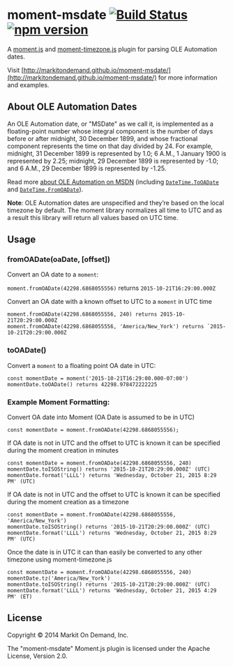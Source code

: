 # moment-msdate [![Build Status](https://travis-ci.org/markitondemand/moment-msdate.svg?branch=master)](https://travis-ci.org/markitondemand/moment-msdate) [![npm version](https://badge.fury.io/js/moment-msdate.svg)](https://badge.fury.io/js/moment-msdate)

A [moment.js](http://momentjs.com/) and [moment-timezone.js](http://momentjs.com/timezone) plugin for parsing OLE Automation dates.

Visit [http://markitondemand.github.io/moment-msdate/](http://markitondemand.github.io/moment-msdate/) for more information and examples.

## About OLE Automation Dates

An OLE Automation date, or "MSDate" as we call it, is implemented as a floating-point number whose integral component is the number of days before or after midnight, 30 December 1899, and whose fractional component represents the time on that day divided by 24. For example, midnight, 31 December 1899 is represented by 1.0; 6 A.M., 1 January 1900 is represented by 2.25; midnight, 29 December 1899 is represented by -1.0; and 6 A.M., 29 December 1899 is represented by -1.25.

Read more [about OLE Automation on MSDN](http://msdn.microsoft.com/en-us/library/dt80be78(v=vs.71).aspx) (including [`DateTime.ToOADate`](http://msdn.microsoft.com/en-us/library/system.datetime.tooadate.aspx) and [`DateTime.FromOADate`](http://msdn.microsoft.com/en-us/library/system.datetime.fromoadate.aspx)).

**Note**: OLE Automation dates are unspecified and they’re based on the local timezone by default. The moment library normalizes all time to UTC and as a result this library will return all values based on UTC time.

## Usage

### fromOADate(oaDate, [offset])

Convert an OA date to a `moment`:

`moment.fromOADate(42298.6868055556)` returns `2015-10-21T16:29:00.000Z`

Convert an OA date with a known offset to UTC to a `moment` in UTC time
```
moment.fromOADate(42298.6868055556, 240) returns 2015-10-21T20:29:00.000Z
moment.fromOADate(42298.6868055556, 'America/New_York') returns `2015-10-21T20:29:00.000Z
```

### toOADate()

Convert a `moment` to a floating point OA date in UTC:
```
const momentDate = moment('2015-10-21T16:29:00.000-07:00')
momentDate.toOADate() returns 42298.978472222225
```

### Example Moment Formatting:

Convert OA date into Moment (OA Date is assumed to be in UTC)
```
const momentDate = moment.fromOADate(42298.6868055556);
```

If OA date is not in UTC and the offset to UTC is known it can be specified during the moment creation in minutes
```
const momentDate = moment.fromOADate(42298.6868055556, 240)
momentDate.toISOString() returns '2015-10-21T20:29:00.000Z' (UTC)
momentDate.format('LLLL') returns 'Wednesday, October 21, 2015 8:29 PM' (UTC)
```

If OA date is not in UTC and the offset to UTC is known it can be specified during the moment creation as a timezone
```
const momentDate = moment.fromOADate(42298.6868055556, 'America/New_York')
momentDate.toISOString() returns '2015-10-21T20:29:00.000Z' (UTC)
momentDate.format('LLLL') returns 'Wednesday, October 21, 2015 8:29 PM' (UTC)
```

Once the date is in UTC it can than easily be converted to any other timezone using moment-timezone.js
```
const momentDate = moment.fromOADate(42298.6868055556, 240)
momentDate.tz('America/New_York')
momentDate.toISOString() returns '2015-10-21T20:29:00.000Z' (UTC)
momentDate.format('LLLL') returns 'Wednesday, October 21, 2015 4:29 PM' (ET)
```

## License

Copyright &copy; 2014 Markit On Demand, Inc.

The "moment-msdate" Moment.js plugin is licensed under the Apache License, Version 2.0.
